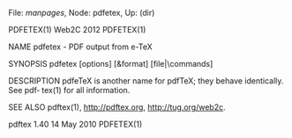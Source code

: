 File: *manpages*,  Node: pdfetex,  Up: (dir)

PDFETEX(1)                        Web2C 2012                        PDFETEX(1)



NAME
       pdfetex - PDF output from e-TeX

SYNOPSIS
       pdfetex [options] [&format] [file|\commands]

DESCRIPTION
       pdfeTeX  is another name for pdfTeX; they behave identically.  See pdf‐
       tex(1) for all information.

SEE ALSO
       pdftex(1), http://pdftex.org, http://tug.org/web2c.



pdftex 1.40                       14 May 2010                       PDFETEX(1)
